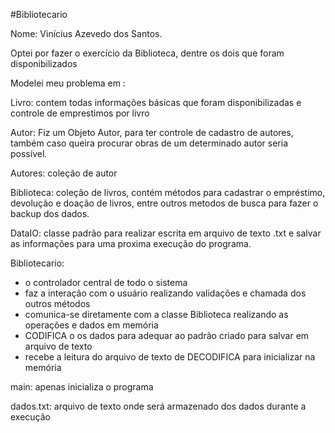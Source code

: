 #Bibliotecario

Nome: Vinícius Azevedo dos Santos.

Optei por fazer o exercício da Biblioteca, dentre os dois que foram disponibilizados

Modelei meu problema em :

Livro: contem todas informações básicas que foram disponibilizadas e controle de emprestimos por livro

Autor: Fiz um Objeto Autor, para ter controle de cadastro de autores, também caso queira procurar obras de um determinado autor seria possível.

Autores: coleção de autor

Biblioteca: coleção de livros, contém métodos para cadastrar o empréstimo, devolução e doação de livros, entre outros metodos de busca para fazer o backup dos dados.

DataIO: classe padrão para realizar escrita em arquivo de texto .txt e salvar as informações para uma proxima execução do programa.

Bibliotecario:
- o controlador central de todo o sistema
- faz a interação com o usuário realizando validações e chamada dos outros métodos
- comunica-se diretamente com a classe Biblioteca realizando as operações e dados em memória
- CODIFICA o os dados para adequar ao padrão criado para salvar em arquivo de texto
- recebe a leitura do arquivo de texto de DECODIFICA para inicializar na memória

main: apenas inicializa o programa

dados.txt: arquivo de texto onde será armazenado dos dados durante a execução
	
